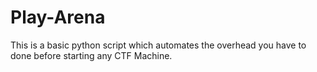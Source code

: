 # Play-Arena
This is a basic python script which automates the overhead you have to done before starting any CTF Machine.
